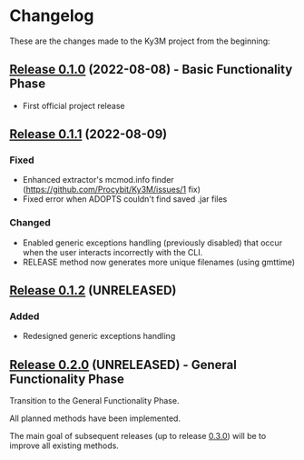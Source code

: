 # Changelog

These are the changes made to the Ky3M project from the beginning:

## [Release 0.1.0](https://github.com/Procybit/Ky3M/releases/tag/v0.1.0) (2022-08-08) - Basic Functionality Phase

- First official project release

## [Release 0.1.1](https://github.com/Procybit/Ky3M/releases/tag/v0.1.1) (2022-08-09)

### Fixed

- Enhanced extractor's mcmod.info finder (https://github.com/Procybit/Ky3M/issues/1 fix)
- Fixed error when ADOPTS couldn't find saved .jar files

### Changed

- Enabled generic exceptions handling (previously disabled) that occur when the user interacts incorrectly with the CLI.
- RELEASE method now generates more unique filenames (using gmttime)

## [Release 0.1.2](https://github.com/Procybit/Ky3m/releases/tag/v0.1.2) (UNRELEASED)

### Added

- Redesigned generic exceptions handling

## [Release 0.2.0](https://github.com/Procybit/Ky3m/releases/tag/v0.2.0) (UNRELEASED) - General Functionality Phase

Transition to the General Functionality Phase.

All planned methods have been implemented.

The main goal of subsequent releases (up to release [0.3.0](https://github.com/Procybit/Ky3m/releases/tag/v0.3.0)) will be to improve all existing methods.
